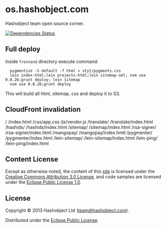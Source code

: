 # os.hashobject.com

Hashobject team open source corner.

[![Dependencies Status](http://jarkeeper.com/hashobject/os.hashobject.com/status.png)](http://jarkeeper.com/hashobject/os.hashobject.com)


## Full deploy

Inside `frontend` directory execute command:

```
  pygmentize -S default -f html > styl/pygments.css
  lein index-html;lein projects-html;lein sitemap-xml; nvm use 0.8.26;grunt deploy; lein sitemap
  nvm use 0.8.26;grunt deploy
```

This will build all html, sitemap, css and deploy it to S3.

## CloudFront invalidation

/
/index.html
/css/app.css
/js/vendor.js
/translate/
/translate/index.html
/hashids/
/hashids/index.html
/sitemap/
/sitemap/index.html
/rsa-signer/
/rsa-signer/index.html
/mangopay/
/mangopay/index.hmtl
/pygmenter/
/pygmenter/index.html
/lein-sitemap/
/lein-sitemap/index.html
/lein-ping/
/lein-ping/index.html


## Content License

Except as otherwise noted, the content of this [site](http://os.hashobject.com)
is licensed under the [Creative Commons Attribution 3.0 License](http://creativecommons.org/licenses/by/3.0/),
and code samples are licensed under the [Eclipse Public License 1.0](http://opensource.org/licenses/eclipse-1.0).

## License

Copyright © 2013 Hashobject Ltd (team@hashobject.com).

Distributed under the [Eclipse Public License](http://opensource.org/licenses/eclipse-1.0).
